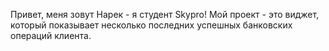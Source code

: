 Привет, меня зовут Нарек - я студент Skypro!
Мой проект - это виджет, который показывает несколько последних успешных банковских операций клиента.
